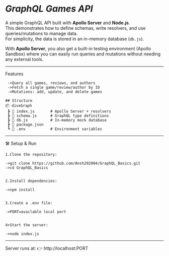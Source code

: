 # *GraphQL Games API*

A simple GraphQL API built with **Apollo Server** and **Node.js**.  
This demonstrates how to define schemas, write resolvers, and use queries/mutations to manage data.  
For simplicity, the data is stored in an in-memory database (`db.js`).  

With **Apollo Server**, you also get a built-in testing environment (Apollo Sandbox) where you can easily run queries and mutations without needing any external tools.

---------------------------------------------------------------------------------------------------------------------------------
 Features
```
 ->Query all games, reviews, and authors
 ->Fetch a single game/review/author by ID
 ->Mutations: add, update, and delete games

## Structure
📦 diveGraph
 ┣ 📜 index.js       # Apollo Server + resolvers
 ┣ 📜 schema.js      # GraphQL type definitions
 ┣ 📜 db.js          # In-memory mock database
 ┣ 📜 package.json
 ┗ 📜 .env           # Environment variables
```
------------------------------------------------------------------------------------------------------------------------------------------
🛠️ Setup & Run
```
1.Clone the repository:

->git clone https://github.com/Ansh292004/GraphQL_Basics.git
->cd GraphQL_Basics


2.Install dependencies:

->npm install


3.Create a .env file:

->PORT=available local port


4>Start the server:

->node index.js
```
------------------------------------------------------------------------------------------------------------------------------------------------

Server runs at:
👉 http://localhost:PORT
